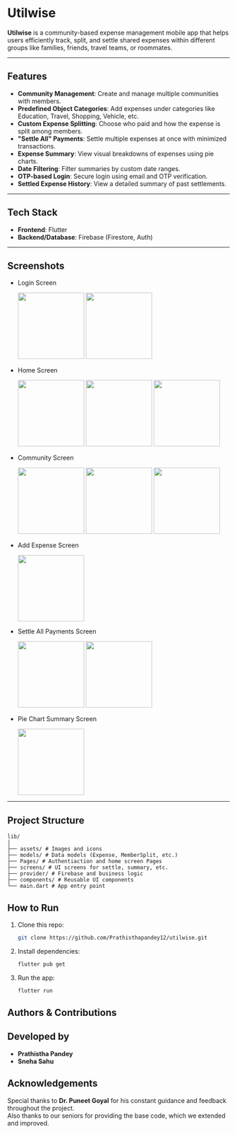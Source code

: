 # Utilwise

**Utilwise** is a community-based expense management mobile app that helps users efficiently track, split, and settle shared expenses within different groups like families, friends, travel teams, or roommates.

---

## Features

- **Community Management**: Create and manage multiple communities with members.
- **Predefined Object Categories**: Add expenses under categories like Education, Travel, Shopping, Vehicle, etc.
- **Custom Expense Splitting**: Choose who paid and how the expense is split among members.
- **"Settle All" Payments**: Settle multiple expenses at once with minimized transactions.
- **Expense Summary**: View visual breakdowns of expenses using pie charts.
- **Date Filtering**: Filter summaries by custom date ranges.
- **OTP-based Login**: Secure login using email and OTP verification.
- **Settled Expense History**: View a detailed summary of past settlements.

---

## Tech Stack

- **Frontend**: Flutter
- **Backend/Database**: Firebase (Firestore, Auth)

---

## Screenshots
- Login Screen
  <p >
  <img src="https://github.com/user-attachments/assets/02967631-78d8-4997-b07c-22603e58d004" width="150"/>
  <img src="https://github.com/user-attachments/assets/736e1a69-cd6c-4f6a-86fd-c236af919a49" width="150"/>
 </p>
 
- Home Screen
  <p >
  <img src="https://github.com/user-attachments/assets/b9b0a063-c18d-43e6-b25e-9b2d78b809fc" width="150"/>
  <img src="https://github.com/user-attachments/assets/a689b80e-6a96-40cd-9699-453820e72b4e" width="150"/>
  <img src="https://github.com/user-attachments/assets/31e0473c-16d0-46c2-b3e3-63cbf9dec704" width="150"/>
 </p>
 
- Community Screen
  <p>
  <img src="https://github.com/user-attachments/assets/3ce0845e-8ed4-43f7-b4bd-a593cbc826d7" width="150"/>
  <img src="https://github.com/user-attachments/assets/577d7dd8-a867-44d1-8dab-24c4c4f2d4bb" width="150"/>
  <img src="https://github.com/user-attachments/assets/d10429e8-2b11-4a6d-a3a4-b21c8ef66e26" width="150"/>
 </p>

- Add Expense Screen
  <p >
  <img src="https://github.com/user-attachments/assets/00f699a2-9a94-456d-b4af-a38ea7dc44cb" width="150"/>
  </p>
 
- Settle All Payments Screen
  <p >
  <img src="https://github.com/user-attachments/assets/7be2e9a5-395a-4889-bd7a-21021c0c7b8c" width="150"/>
  <img src="https://github.com/user-attachments/assets/22402c57-fa0b-49de-9d72-234e303d53bf" width="150"/>
  </p>

- Pie Chart Summary Screen
  <p >
  <img src="https://github.com/user-attachments/assets/111d897f-2cd7-4ff6-b0b9-d48da90f52e2" width="150"/>
  </p>

---


## Project Structure

```
lib/
│
├── assets/ # Images and icons
├── models/ # Data models (Expense, MemberSplit, etc.)
├── Pages/ # Authentiaction and home screen Pages
├── screens/ # UI screens for settle, summary, etc.
├── provider/ # Firebase and business logic
├── components/ # Reusable UI components
└── main.dart # App entry point
```
## How to Run

1. Clone this repo:
   ```bash
   git clone https://github.com/Prathisthapandey12/utilwise.git
   ```
2. Install dependencies:
   ```bash
   flutter pub get
   ```
3. Run the app:
   ```bash
   flutter run
   ```

## Authors & Contributions

## Developed by
- **Prathistha Pandey**
- **Sneha Sahu**  

## Acknowledgements

Special thanks to **Dr. Puneet Goyal** for his constant guidance and feedback throughout the project.  
Also thanks to our seniors for providing the base code, which we extended and improved.



